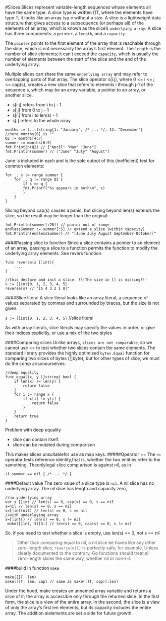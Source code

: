 #Slices
Slices represent variable-length sequences whose elements all have the same type. A slice type
is written []T, where the elements have type T; it looks like an array typ e without a size.
A slice is a lightweight data structure that gives access to a subsequence (or perhaps all) 
of the elements of an array, which is known as the slice’s `underlying array`.
A slice has three components: a `pointer`, a `length`, and a `capacity`.

The `pointer` points to the first element of the array that is reachable through the slice, which is not
necessarily the array’s first element.
The `length` is the number of slice elements; it can’t exceed
the `capacity`, which is usually the number of elements between the start of the slice and the end
of the underlying array.

Multiple slices can share the same `underlying array` and may refer to overlapping parts of that array.
The slice operator s[i:j], where 0 <= i <= j <= cap(s), creates a new slice that refers to elements
i through j-1 of the sequence s, which may be an array variable, a pointer to an array, or another slice.
- s[i:j] refers from i to j - 1
- s[:j] from 0 to j - 1
- s[i:] from i to len(s) - 1
- s[:] refers to the whole array

```
months := [...]string{1: "January", /* ... */, 12: "December"}
//here months[0] is ""
Q2 := months[4:7]
summer := months[6:9]
fmt.Println(Q2) // ["April" "May" "June"]
fmt.Println(summer) // ["June" "July" "August"]
```

June is included in each and is the sole output of this (inefficient) test for common elements:
```
for _, s := range summer {
    for _, q := range Q2 {
        if s == q {
        fmt.Printf("%s appears in both\n", s)
        }
    }
}
```
Slicing beyond cap(s) causes a panic, but slicing beyond len(s) extends the slice, so the
result may be longer than the original:
```
fmt.Println(summer[:20]) // panic: out of range
endlessSummer := summer[:5] // extend a slice (within capacity)
fmt.Println(endlessSummer) // "[June July August September October]"
```
####Passing slice to function 
Since a slice contains a pointer to an element of an array, passing a slice to a function permits
the function to modify the underlying array elements.
See revers function.
```
func reverse(s []int){
    ....
}

//this declare and init a slice. !!!The size in [] is missing!!!
s := []int{0, 1, 2, 3, 4, 5}
reverse(s) // "[5 4 3 2 1 0]"
```
####Slice literal
A slice literal looks like an array literal, a sequence of values separated by commas and 
surrounded by braces, but the size is not given

`s := []int{0, 1, 2, 3, 4, 5}` //slice literal

As with array literals, slice literals may specify the values in order, or give their indices 
explicitly, or use a mix of the two styles

####Comparing slices
Unlike arrays, `slices are not comparable`, so we cannot use == to test whether two slices contain 
the same elements. The standard library provides the highly optimized `bytes.Equal` function for 
comparing two slices of bytes ([]byte), but for other types of slice, we must do the 
comp arisonourselves:
```
//deep equality
func equal(x, y []string) bool { 
    if len(x) != len(y) { 
        return false 
    } 
    for i := range x { 
        if x[i] != y[i] { 
            return false 
        } 
    } 
    return true 
}
```
Problem with deep equality
- slice can contain itself.
- slice can be mutated during comparison

This makes slices   unsuitablefor use as map keys.
#####Operator ==
The `==` operator tests reference identity,that is, whether the two entities refer to the samething.
Theonlylegal slice comp arison is against nil, as in

`if summer == nil { /* ... */ }`

####Default value
The zero value of a slice type is `nil`. A nil slice has no underlying array. 
The nil slice has length and capacity zero,
```
//no ynderlying array
var s []int // len(s) == 0, cap(s) == 0, s == nil 
s=nil // len(s) == 0, s == nil 
s=[]int(nil) // len(s) == 0, s == nil 
//with underlaying array
s=[]int{} // len(s) == 0, s != nil
 make([]int, 3)[3:] // len(s) == 0, cap(s) == 0, s != nil
```

So, if you need to test whether a slice is empty, use len(s) == 0, not s == nil

>Other than comparing equal to nil, a nil slice be haves like any other zero-length slice; 
`reverse(nil)` is perfectly safe, for example. Unless clearly documented to the contrary, 
Go functions should treat all zero-length slices the same way, whether nil or non-nil.


####build in function `make`
```
make([]T, len) 
make([]T, len, cap) // same as make([]T, cap)[:len]
```
Under the hood, make creates an unnamed array variable and returns a slice of it; 
the array is accessible only through the returned slice. In the ﬁrst form, the slice is a 
view of the entire array. In the second, the slice is a view of only the array’s ﬁrst len elements, 
but its capacity includes the entire array. The addition alelements are set a side for future growth.
